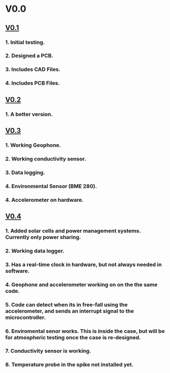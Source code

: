 # V0.0
## [V0.1](V0.1)
### 1. Initial testing.
### 2. Designed a PCB.
### 3. Includes CAD Files.
### 4. Includes PCB Files.

## [V0.2](V0.2)
### 1. A better version.

## [V0.3](V0.3)
### 1. Working Geophone.
### 2. Working conductivity sensor.
### 3. Data logging.
### 4. Environmental Sensor (BME 280).
### 4. Accelerometer on hardware. 

## [V0.4](V0.4)
### 1. Added solar cells and power management systems. Currently only power sharing. 
### 2. Working data logger. 
### 3. Has a real-time clock in hardware, but not always needed in software. 
### 4. Geophone and accelerometer working on on the the same code. 
### 5. Code can detect when its in free-fall using the accelerometer, and sends an interrupt signal to the microcontroller. 
### 6. Enviromental senor works. This is inside the case, but will be for atmospheric testing once the case is re-designed. 
### 7. Conductivity sensor is working. 
### 8. Temperature probe in the spike not installed yet. 
